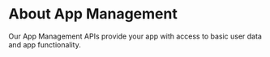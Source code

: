 # About App Management
Our App Management APIs provide your app with access to basic user data and app functionality. 
  
